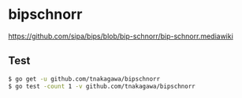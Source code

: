 # bipschnorr

https://github.com/sipa/bips/blob/bip-schnorr/bip-schnorr.mediawiki

## Test

```bash
$ go get -u github.com/tnakagawa/bipschnorr
$ go test -count 1 -v github.com/tnakagawa/bipschnorr
```
